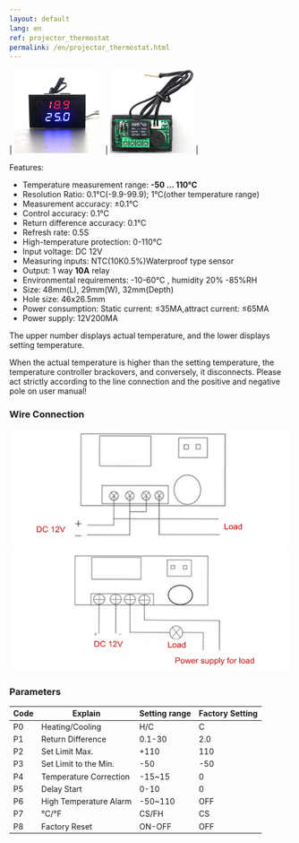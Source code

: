 ```yaml
---
layout: default
lang: en
ref: projector_thermostat
permalink: /en/projector_thermostat.html
---
```


| ![](/images/projector_thermostat_00001.png) &nbsp;&nbsp;| ![](/images/projector_thermostat_00002.png) |


Features:
 
* Temperature measurement range: **-50 ... 110°C**
* Resolution Ratio: 0.1°C(-9.9-99.9); 1°C(other temperature range)
* Measurement accuracy: ±0.1°C
* Control accuracy: 0.1°C
* Return difference accuracy: 0.1°C
* Refresh rate: 0.5S
* High-temperature protection: 0-110°C
* Input voltage: DC 12V
* Measuring inputs: NTC(10K0.5%)Waterproof type sensor
* Output: 1 way **10A** relay
* Environmental requirements: -10-60°C , humidity 20% -85%RH
* Size: 48mm(L), 29mm(W), 32mm(Depth)
* Hole size: 46x26.5mm
* Power consumption: Static current: ≤35MA,attract current: ≤65MA
* Power supply: 12V200MA
 
The upper number displays actual temperature, and the lower displays setting temperature.

When the actual temperature is higher than the setting temperature, the temperature controller brackovers, 
and conversely, it disconnects.
Please act strictly according to the line connection and the positive and negative pole on user manual!
 
### Wire Connection
 
![](/images/projector_thermostat.jpg)
![](/images/projector_thermostat2.jpg)
 
### Parameters
 
 
| Code | Explain | Setting range | Factory Setting |
|-----|-----|-----|-----|
| P0 | Heating/Cooling | H/C | C | 
| P1 | Return Difference | 0.1-30 | 2.0 |
| P2 | Set Limit Max. | +110 | 110 |
| P3 | Set Limit to the Min. | -50 | -50 |
| P4 | Temperature Correction | -15~15 |0 |
| P5 | Delay Start | 0-10 | 0 |
| P6 | High Temperature Alarm | -50~110 |OFF |
| P7 | °C/°F | CS/FH | CS | 
| P8 | Factory Reset | ON-OFF | OFF |
 